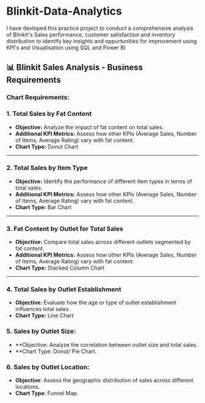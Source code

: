 # Blinkit-Data-Analytics
I have devloped this practice project to conduct a comprehensive analysis of Blinkit's Sales performance, customer satisfaction  and inventory distribution to identify key insights and oppurtunities for improvement using KPI's and Visualisation using SQL and Power BI 


## 📊 Blinkit Sales Analysis - Business Requirements

### Chart Requirements:

### 1. **Total Sales by Fat Content**

* **Objective:** Analyze the impact of fat content on total sales.
* **Additional KPI Metrics:** Assess how other KPIs (Average Sales, Number of Items, Average Rating) vary with fat content.
* **Chart Type:** Donut Chart

---

### 2. **Total Sales by Item Type**

* **Objective:** Identify the performance of different item types in terms of total sales.
* **Additional KPI Metrics:** Assess how other KPIs (Average Sales, Number of Items, Average Rating) vary with fat content.
* **Chart Type:** Bar Chart

---

### 3. **Fat Content by Outlet for Total Sales**

* **Objective:** Compare total sales across different outlets segmented by fat content.
* **Additional KPI Metrics:** Assess how other KPIs (Average Sales, Number of Items, Average Rating) vary with fat content.
* **Chart Type:** Stacked Column Chart

---

### 4. **Total Sales by Outlet Establishment**

* **Objective:** Evaluate how the age or type of outlet establishment influences total sales.
* **Chart Type:** Line Chart


### 5. **Sales by Outlet Size:**
  * **Objective: Analyze the correlation between outlet size and total sales.
  * **Chart Type: Donut/ Pie Chart.

### 6. **Sales by Outlet Location:**
  * **Objective**: Assess the geographic distribution of sales across different locations.
  * **Chart Type**: Funnel Map.
```
